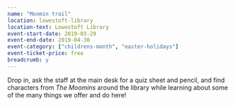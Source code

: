 ```yaml
---
name: "Moomin trail"
location: lowestoft-library
location-text: Lowestoft Library
event-start-date: 2019-03-29
event-end-date: 2019-04-30
event-category: ["childrens-month", "easter-holidays"]
event-ticket-price: free
breadcrumb: y
---
```


Drop in, ask the staff at the main desk for a quiz sheet and pencil, and find characters from <cite>The Moomins</cite> around the library while learning about some of the many things we offer and do here!
